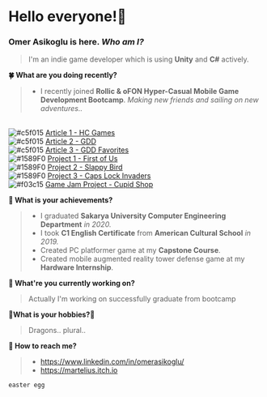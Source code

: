 # Hello everyone!:mage:
### Omer Asikoglu is here. ***Who am I?***
>I'm an indie game developer which is using **Unity** and **C#** actively.

**:four_leaf_clover: What are you doing recently?**
>- I recently joined **Rollic & oFON Hyper-Casual Mobile Game Development Bootcamp**. _Making new friends and sailing on new adventures.._

<br> ![#c5f015](https://via.placeholder.com/15/c5f015/000000?text=+) [Article 1 - HC Games](https://drive.google.com/file/d/1eHmsuyqpdO4nrmYG2zQ_ZEYlxum4Fv_f/view)
<br> ![#c5f015](https://via.placeholder.com/15/c5f015/000000?text=+) [Article 2 - GDD](https://drive.google.com/file/d/162YmPytyYFBvxmrFhnuZNb8bZWpVfji8/view)
<br> ![#c5f015](https://via.placeholder.com/15/c5f015/000000?text=+) [Article 3 - GDD Favorites](https://drive.google.com/file/d/1sJpPvig2I45WApjglh_O9WEPux71u_o5/view)
<br> ![#1589F0](https://via.placeholder.com/15/1589F0/000000?text=+) [Project 1 - First of Us](https://github.com/KodluyoruzDev147/H3-OmerAsikoglu-FirstOfUs)
<br> ![#1589F0](https://via.placeholder.com/15/1589F0/000000?text=+) [Project 2 - Slappy Bird](https://github.com/Rollic-oFON-Game-Development-Bootcamp/flappy-bird-omerasikoglu)
<br> ![#1589F0](https://via.placeholder.com/15/1589F0/000000?text=+) [Project 3 - Caps Lock Invaders](https://github.com/Rollic-oFON-Game-Development-Bootcamp/space-invaders-omerasikoglu.git)
<br> ![#f03c15](https://via.placeholder.com/15/f03c15/000000?text=+) [Game Jam Project - Cupid Shop](https://github.com/SenaCelebi/Rollic-Bootcamp-Game-Jam.git)


**:rainbow: What is your achievements?**
>- I graduated **Sakarya University Computer Engineering Department** _in 2020._
>- I took **C1 English Certificate** from **American Cultural School** _in 2019._
>- Created PC platformer game at my **Capstone Course**.
>- Created mobile augmented reality tower defense game at my **Hardware Internship**.

**:whale2: What're you currently working on?**
>Actually I'm working on successfully graduate from bootcamp

**:dragon_face:What is your hobbies?:dragon_face:**
> Dragons.. plural..

**:tropical_fish: How to reach me?**
>- https://www.linkedin.com/in/omerasikoglu/
>- https://martelius.itch.io

``` diff
easter egg
```
